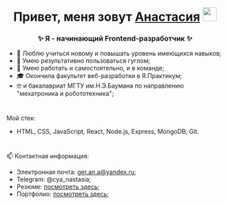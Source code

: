 <h1 align="center">Привет, меня зовут <a title="Открыть портфолио" href="https://ger-an-a.github.io/portfolio/" target="_blank">Анастасия</a> 
<img src="https://github.com/blackcater/blackcater/raw/main/images/Hi.gif" height="32"/></h1>
<h3 align="center">✨ Я - начинающий Frontend-разработчик ✨</h3>


- 🔭 Люблю учиться новому и повышать уровень имеющихся навыков;
- 🌱 Умею результативно пользоваться гуглом;
- 👯 Умею работать и самостоятельно, и в команде;
- 🎓 Окончила факультет веб-разработки в Я.Практикум;
- 🤓 и бакалавриат МГТУ им.Н.Э.Баумана по направлению "мехатроника и робототехника";

#
Мой стек:
- HTML, CSS, JavaScript, React, Node.js, Express, MongoDB, Git.

# 
📫 Контактная информация:
- Электронная почта: ger.an.a@yandex.ru;
- Telegram: @cya_nastasia;
- Резюме: [посмотреть здесь](https://hh.ru/resume/7be9cb9bff086977d80039ed1f77663947416e);
- Портфолио: [посмотреть здесь](https://github.com/blackcater/blackcater/raw/main/images/Hi.gif);
